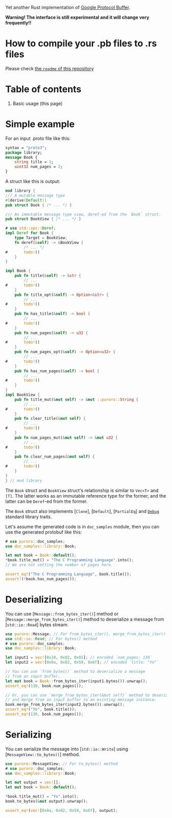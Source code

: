
Yet another Rust implementation of [Google Protocol Buffer](https://developers.google.com/protocol-buffers).

__Warning! The interface is still experimental and it will change very frequently!!__

# How to compile your .pb files to .rs files

Please check [the `readme` of this repository](https://github.com/wada314/puroro#readme)

# Table of contents

1. Basic usage (this page)

# Simple example

For an input .proto file like this:
```protobuf
syntax = "proto3";
package library;
message Book {
    string title = 1;
    uint32 num_pages = 2;
}
```

A struct like this is output:
```rust
mod library {
/// A mutable message type
#[derive(Default)]
pub struct Book { /* ... */ }

/// An immutable message type view, deref-ed from the `Book` struct.
pub struct BookView { /* ... */ }

# use std::ops::Deref;
impl Deref for Book {
    type Target = BookView;
    fn deref(&self) -> &BookView { 
        /* ... */ 
#       todo!()
    }
}

impl Book {
    pub fn title(&self) -> &str {
        // ...
#       todo!()
    }
    pub fn title_opt(&self) -> Option<&str> {
        // ...
#       todo!()
    }
    pub fn has_title(&self) -> bool {
        // ...
#       todo!()
    }
    pub fn num_pages(&self) -> u32 {
        // ...
#       todo!()
    }
    pub fn num_pages_opt(&self) -> Option<u32> {
        // ...
#       todo!()
    }
    pub fn has_num_pages(&self) -> bool {
        // ...
#       todo!()
    }
}
impl BookView {
    pub fn title_mut(&mut self) -> &mut ::puroro::String {
        // ...
#       todo!()
    }
    pub fn clear_title(&mut self) {
        // ...
#       todo!()
    }
    pub fn num_pages_mut(&mut self) -> &mut u32 {
        // ...
#       todo!()
    }
    pub fn clear_num_pages(&mut self) {
        // ...
#       todo!()
    }
}
} // mod library
```

The `Book` struct and `BookView` struct's relationship is similar to
`Vec<T>` and `[T]`. The latter works as an immutable reference type for the former,
and the latter can be `Deref`-ed from the former.

The `Book` struct also implements [`Clone`], [`Default`], [`PartialEq`] and
[`Debug`](std::fmt::Debug) standard library traits.

Let's assume the generated code is in `doc_samples` module,
then you can use the generated protobuf like this:

```rust
# use puroro::doc_samples;
use doc_samples::library::Book;

let mut book = Book::default();
*book.title_mut() = "The C Programming Language".into();
// We are not setting the number of pages here.

assert_eq!("The C Programming Language", book.title());
assert!(!book.has_num_pages());
```

# Deserializing

You can use [`Message::from_bytes_iter()`] method or [`Message::merge_from_bytes_iter()`]
method to deserialize a message from [`std::io::Read`] bytes stream.

```rust
use puroro::Message; // For from_bytes_iter(), merge_from_bytes_iter() methods
use std::io::Read; // For bytes() method
# use puroro::doc_samples;
use doc_samples::library::Book;

let input1 = vec![0x10, 0x82, 0x01]; // encoded `num_pages: 130`
let input2 = vec![0x0a, 0x02, 0x59, 0x6f]; // encoded `title: "Yo"`

// You can use `from_bytes()` method to deserialize a message
// from an input buffer.
let mut book = Book::from_bytes_iter(input1.bytes()).unwrap();
assert_eq!(130, book.num_pages());

// Or, you can use `merge_from_bytes_iter(&mut self)` method to deserialize
// and merge from an input buffer to an existing message instance.
book.merge_from_bytes_iter(input2.bytes()).unwrap();
assert_eq!("Yo", book.title());
assert_eq!(130, book.num_pages());
```

# Serializing

You can serialize the message into [`std::io::Write`] using [`MessageView::to_bytes()`] method.

```rust
use puroro::MessageView; // For to_bytes() method
# use puroro::doc_samples;
use doc_samples::library::Book;

let mut output = vec![];
let mut book = Book::default();

*book.title_mut() = "Yo".into();
book.to_bytes(&mut output).unwrap();

assert_eq!(vec![0x0a, 0x02, 0x59, 0x6f], output);
```
